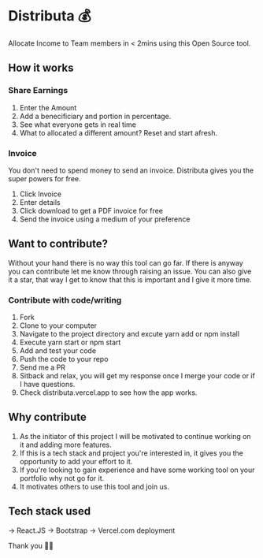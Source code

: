 # Distributa 💰

Allocate Income to Team members in < 2mins using this Open Source tool.

## How it works

### Share Earnings
1. Enter the Amount
2. Add a benecificiary and portion in percentage.
3. See what everyone gets in real time
4. What to allocated a different amount? Reset and start afresh.

### Invoice
You don't need to spend money to send an invoice. Distributa gives you the super powers for free.
1. Click Invoice
2. Enter details
3. Click download to get a PDF invoice for free
4. Send the invoice using a medium of your preference

## Want to contribute?
Without your hand there is no way this tool can go far. If there is anyway you can contribute let me know through raising an issue.
You can also give it a star, that way I get to know that this is important and I give it more time.

### Contribute with code/writing
1. Fork
2. Clone to your computer
3. Navigate to the project directory and excute yarn add or npm install
4. Execute yarn start or npm start
5. Add and test your code
6. Push the code to your repo
7. Send me a PR
8. Sitback and relax, you will get my response once I merge your code or if I have questions.
9. Check distributa.vercel.app to see how the app works.

## Why contribute
1. As the initiator of this project I will be motivated to continue working on it and adding more features.
2. If this is a tech stack and project you're interested in, it gives you the opportunity to add your effort to it.
3. If you're looking to gain experience and have some working tool on your portfolio why not go for it.
4. It motivates others to use this tool and join us.

## Tech stack used
-> React.JS
-> Bootstrap
-> Vercel.com deployment

Thank you 👍🏽
